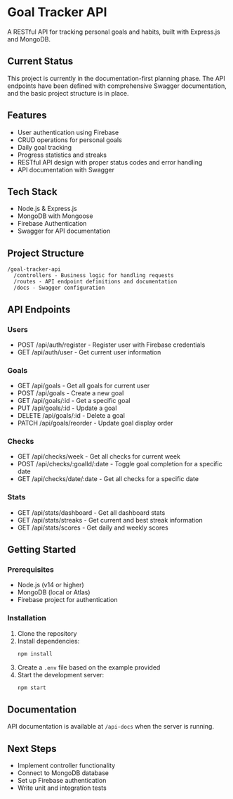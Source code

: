 # Goal Tracker API

A RESTful API for tracking personal goals and habits, built with Express.js and MongoDB.

## Current Status

This project is currently in the documentation-first planning phase. The API endpoints have been defined with comprehensive Swagger documentation, and the basic project structure is in place.

## Features

- User authentication using Firebase
- CRUD operations for personal goals
- Daily goal tracking
- Progress statistics and streaks
- RESTful API design with proper status codes and error handling
- API documentation with Swagger

## Tech Stack

- Node.js & Express.js
- MongoDB with Mongoose
- Firebase Authentication
- Swagger for API documentation

## Project Structure

```
/goal-tracker-api
  /controllers - Business logic for handling requests
  /routes - API endpoint definitions and documentation
  /docs - Swagger configuration
```

## API Endpoints

### Users
- POST /api/auth/register - Register user with Firebase credentials
- GET /api/auth/user - Get current user information

### Goals
- GET /api/goals - Get all goals for current user
- POST /api/goals - Create a new goal
- GET /api/goals/:id - Get a specific goal
- PUT /api/goals/:id - Update a goal
- DELETE /api/goals/:id - Delete a goal
- PATCH /api/goals/reorder - Update goal display order

### Checks
- GET /api/checks/week - Get all checks for current week
- POST /api/checks/:goalId/:date - Toggle goal completion for a specific date
- GET /api/checks/date/:date - Get all checks for a specific date

### Stats
- GET /api/stats/dashboard - Get all dashboard stats
- GET /api/stats/streaks - Get current and best streak information
- GET /api/stats/scores - Get daily and weekly scores

## Getting Started

### Prerequisites

- Node.js (v14 or higher)
- MongoDB (local or Atlas)
- Firebase project for authentication

### Installation

1. Clone the repository
2. Install dependencies:
   ```bash
   npm install
   ```
3. Create a `.env` file based on the example provided
4. Start the development server:
   ```bash
   npm start
   ```

## Documentation

API documentation is available at `/api-docs` when the server is running.

## Next Steps

- Implement controller functionality
- Connect to MongoDB database
- Set up Firebase authentication
- Write unit and integration tests